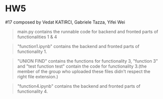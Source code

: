 # HW5
#17 composed by Vedat KATIRCI, Gabriele Tazza, Yifei Wei 

> main.py contains the runnable code for backend and fronted parts of functionalities 1 & 4

> "function1.ipynb" contains the backend and fronted parts of functionality 1.

> "UNION FIND" contains the functions for functionality 3, "function 3" and "test function test" contain the code for functionality 3.(the member of the group who uploaded these files didn't respect the right file extension.)

> "function4.ipynb" contains the backend and fronted parts of functionality 4.
